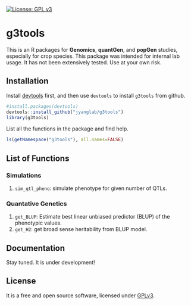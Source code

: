 [![License: GPL v3](https://img.shields.io/badge/License-GPL%20v3-blue.svg)](http://www.gnu.org/licenses/gpl-3.0)

# g3tools

This is an R packages for **Genomics**, **quantGen**, and **popGen** studies, especially for crop species. This package was intended for internal lab usage. It has not been extensively tested. Use at your own risk.

## Installation

Install [devtools](https://github.com/hadley/devtools) first, and then use `devtools` to install `g3tools` from github.

```R
#install.packages(devtools)
devtools::install_github("jyanglab/g3tools")
library(g3tools)
```

List all the functions in the package and find help.

```R
ls(getNamespace("g3tools"), all.names=FALSE)
```

## List of Functions

### Simulations
1. `sim_qtl_pheno`: simulate phenotype for given number of QTLs.

### Quantative Genetics
1. `get_BLUP`: Estimate best linear unbiased predictor (BLUP) of the phenotypic values. 
2. `get_H2`: get broad sense heritability from BLUP model.



## Documentation

Stay tuned. It is under development!

## License
It is a free and open source software, licensed under [GPLv3](LICENSE).

